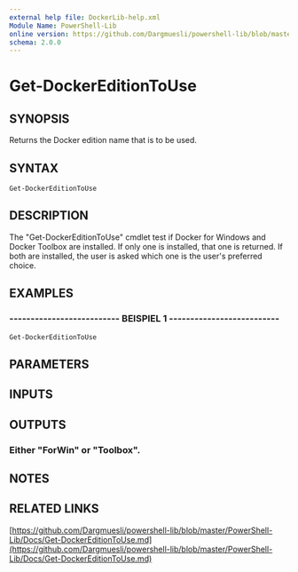 ```yaml
---
external help file: DockerLib-help.xml
Module Name: PowerShell-Lib
online version: https://github.com/Dargmuesli/powershell-lib/blob/master/PowerShell-Lib/Docs/Get-DockerEditionToUse.md
schema: 2.0.0
---
```


# Get-DockerEditionToUse

## SYNOPSIS
Returns the Docker edition name that is to be used.

## SYNTAX

```
Get-DockerEditionToUse
```

## DESCRIPTION
The "Get-DockerEditionToUse" cmdlet test if Docker for Windows and Docker Toolbox are installed.
If only one is installed, that one is returned.
If both are installed, the user is asked which one is the user's preferred choice.

## EXAMPLES

### -------------------------- BEISPIEL 1 --------------------------
```
Get-DockerEditionToUse
```

## PARAMETERS

## INPUTS

## OUTPUTS

### Either "ForWin" or "Toolbox".

## NOTES

## RELATED LINKS

[https://github.com/Dargmuesli/powershell-lib/blob/master/PowerShell-Lib/Docs/Get-DockerEditionToUse.md](https://github.com/Dargmuesli/powershell-lib/blob/master/PowerShell-Lib/Docs/Get-DockerEditionToUse.md)

